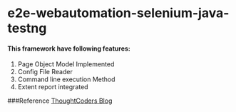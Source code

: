 # e2e-webautomation-selenium-java-testng


#### This framework have following features:

1. Page Object Model Implemented                
2. Config File Reader
3. Command line execution Method
4. Extent report integrated






###Reference [ThoughtCoders Blog](https://thoughtcoders.com/)









